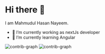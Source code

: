 # Hi there 👋

I am Mahmudul Hasan Nayeem.

<!--
**mahmudulnayeem/mahmudulnayeem** is a ✨ _special_ ✨ repository because its `README.md` (this file) appears on your GitHub profile.

Here are some ideas to get you started:
- 👯 I’m looking to collaborate on ...
- 🤔 I’m looking for help with ...
- 💬 Ask me about ...
- 📫 How to reach me: ...
- 😄 Pronouns: ...
- ⚡ Fun fact: ...
-->

- 🔭 I’m currently working as nextJs developer
- 🌱 I’m currently learning Angular

![contrib-graph](https://github.com/mahmudulnayeem/mahmudulnayeem/raw/output/github-snake.svg#gh-light-mode-only)
![contrib-graph](https://github.com/mahmudulnayeem/mahmudulnayeem/raw/output/github-snake-dark.svg#gh-dark-mode-only)
